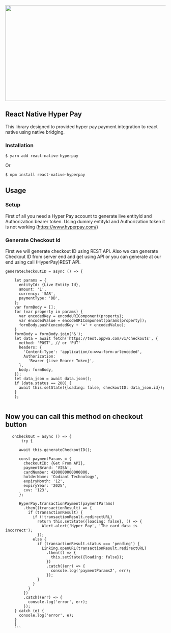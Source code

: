 
<p align="center">
<img  width="600" height="300" src="https://github.com/codianttechnology/react-native-hyperpay/blob/main/react-native-hyperpay.png">
  </p>
  
## React Native Hyper Pay
  
  This library designed to provided hyper pay payment integration to react native using native bridging.
  
### Installation

`$ yarn add react-native-hyperpay`

Or

`$ npm install react-native-hyperpay`

## Usage

### Setup

First of all you need a Hyper Pay account to generate live entityId and Authorization bearer token. Using dummy entityId and Authorization token it is not working (https://www.hyperpay.com/)


### Generate Checkout Id

First we will generate checkout ID using REST API. Also we can generate Checkout ID from server end and get using API or you can generate at our end using call (HyperPay)REST API.
``` 
generateCheckoutID = async () => {
    
    let params = {
      entityId: {Live Entity Id},
      amount: '1',
      currency: 'SAR',
      paymentType: 'DB',
    };
    var formBody = [];
    for (var property in params) {
      var encodedKey = encodeURIComponent(property);
      var encodedValue = encodeURIComponent(params[property]);
      formBody.push(encodedKey + '=' + encodedValue);
    }
    formBody = formBody.join('&');
    let data = await fetch('https://test.oppwa.com/v1/checkouts', {
      method: 'POST', // or 'PUT'
      headers: {
        'Content-Type': 'application/x-www-form-urlencoded',
        Authorization:
          'Bearer {Live Bearer Token}',
      },
      body: formBody,
    });
    let data_json = await data.json();
    if (data.status == 200) {
      await this.setState({loading: false, checkoutID: data_json.id});
    } 
    }; 
    
 ```
    
## Now you can call this method on checkout button


```  
   onCheckOut = async () => {
       try {
     
      await this.generateCheckoutID();
      
      const paymentParams = {
        checkoutID: {Get From API},
        paymentBrand: 'VISA',
        cardNumber: 4200000000000000,
        holderName: 'Codiant Technology',
        expiryMonth: '12',
        expiryYear: '2025',
        cvv: '123',
      };

      HyperPay.transactionPayment(paymentParams)
        .then((transactionResult) => {
          if (transactionResult) {
            if (!transactionResult.redirectURL)
              return this.setState({loading: false}, () => {
                Alert.alert('Hyper Pay', 'The card data is incorrect');
              });
            else {
              if (transactionResult.status === 'pending') {
                Linking.openURL(transactionResult.redirectURL)
                  .then(() => {
                    this.setState({loading: false});
                  })
                  .catch((err) => {
                    console.log('paymentParams2', err);
                  });
              }
            }
          }
        })
        .catch((err) => {
          console.log('error', err);
        });
    } catch (e) {
      console.log('error', e);
    }
    } 
    ```
